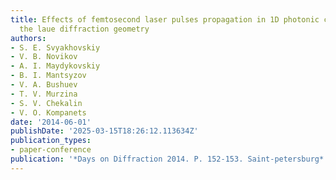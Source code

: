```yaml
---
title: Effects of femtosecond laser pulses propagation in 1D photonic crystals in
  the laue diffraction geometry
authors:
- S. E. Svyakhovskiy
- V. B. Novikov
- A. I. Maydykovskiy
- B. I. Mantsyzov
- V. A. Bushuev
- T. V. Murzina
- S. V. Chekalin
- V. O. Kompanets
date: '2014-06-01'
publishDate: '2025-03-15T18:26:12.113634Z'
publication_types:
- paper-conference
publication: '*Days on Diffraction 2014. P. 152-153. Saint-petersburg*'
---
```

